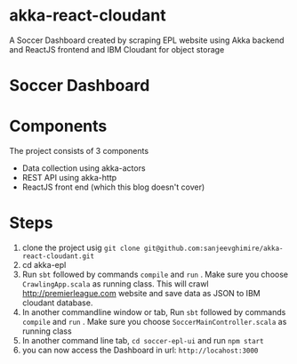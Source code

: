 # akka-react-cloudant
A Soccer Dashboard created by scraping EPL website using Akka backend and ReactJS frontend and IBM Cloudant for object storage

# Soccer Dashboard





# Components 
The project consists of 3 components
* Data collection using akka-actors
* REST API using akka-http
* ReactJS front end (which this blog doesn't cover)

# Steps
1. clone the project usig `git clone git@github.com:sanjeevghimire/akka-react-cloudant.git`
2. cd akka-epl
3. Run `sbt` followed by commands `compile` and `run` . Make sure you choose `CrawlingApp.scala` as running class. This will crawl http://premierleague.com website and save data as JSON to IBM cloudant database.
4. In another commandline window or tab, Run `sbt` followed by commands `compile` and `run` . Make sure you choose `SoccerMainController.scala` as running class
5. In another command line tab, `cd soccer-epl-ui` and run `npm start`
6. you can now access the Dashboard in url: `http://locahost:3000`

